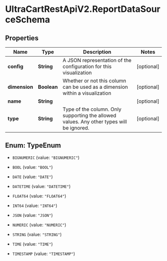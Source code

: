 # UltraCartRestApiV2.ReportDataSourceSchema

## Properties
Name | Type | Description | Notes
------------ | ------------- | ------------- | -------------
**config** | **String** | A JSON representation of the configuration for this visualization | [optional] 
**dimension** | **Boolean** | Whether or not this column can be used as a dimension within a visualization | [optional] 
**name** | **String** |  | [optional] 
**type** | **String** | Type of the column.  Only supporting the allowed values.  Any other types will be ignored. | [optional] 


<a name="TypeEnum"></a>
## Enum: TypeEnum


* `BIGNUMERIC` (value: `"BIGNUMERIC"`)

* `BOOL` (value: `"BOOL"`)

* `DATE` (value: `"DATE"`)

* `DATETIME` (value: `"DATETIME"`)

* `FLOAT64` (value: `"FLOAT64"`)

* `INT64` (value: `"INT64"`)

* `JSON` (value: `"JSON"`)

* `NUMERIC` (value: `"NUMERIC"`)

* `STRING` (value: `"STRING"`)

* `TIME` (value: `"TIME"`)

* `TIMESTAMP` (value: `"TIMESTAMP"`)




